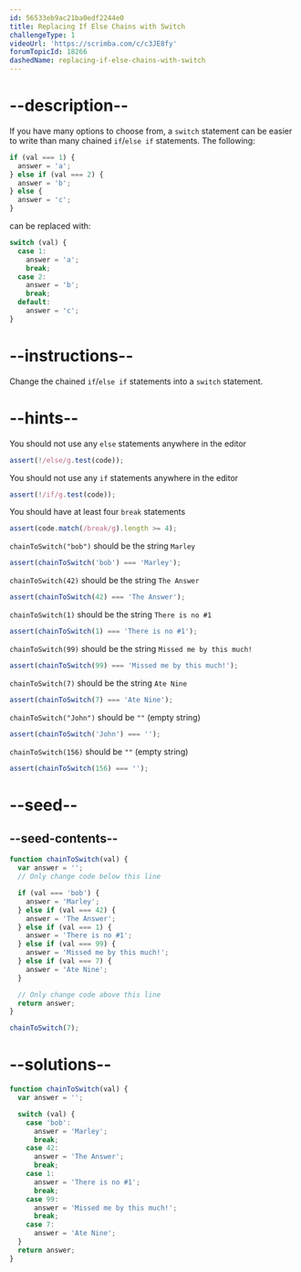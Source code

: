 ```yaml
---
id: 56533eb9ac21ba0edf2244e0
title: Replacing If Else Chains with Switch
challengeType: 1
videoUrl: 'https://scrimba.com/c/c3JE8fy'
forumTopicId: 18266
dashedName: replacing-if-else-chains-with-switch
---
```


# --description--

If you have many options to choose from, a `switch` statement can be easier to write than many chained `if`/`else if` statements. The following:

```js
if (val === 1) {
  answer = 'a';
} else if (val === 2) {
  answer = 'b';
} else {
  answer = 'c';
}
```

can be replaced with:

```js
switch (val) {
  case 1:
    answer = 'a';
    break;
  case 2:
    answer = 'b';
    break;
  default:
    answer = 'c';
}
```

# --instructions--

Change the chained `if`/`else if` statements into a `switch` statement.

# --hints--

You should not use any `else` statements anywhere in the editor

```js
assert(!/else/g.test(code));
```

You should not use any `if` statements anywhere in the editor

```js
assert(!/if/g.test(code));
```

You should have at least four `break` statements

```js
assert(code.match(/break/g).length >= 4);
```

`chainToSwitch("bob")` should be the string `Marley`

```js
assert(chainToSwitch('bob') === 'Marley');
```

`chainToSwitch(42)` should be the string `The Answer`

```js
assert(chainToSwitch(42) === 'The Answer');
```

`chainToSwitch(1)` should be the string `There is no #1`

```js
assert(chainToSwitch(1) === 'There is no #1');
```

`chainToSwitch(99)` should be the string `Missed me by this much!`

```js
assert(chainToSwitch(99) === 'Missed me by this much!');
```

`chainToSwitch(7)` should be the string `Ate Nine`

```js
assert(chainToSwitch(7) === 'Ate Nine');
```

`chainToSwitch("John")` should be `""` (empty string)

```js
assert(chainToSwitch('John') === '');
```

`chainToSwitch(156)` should be `""` (empty string)

```js
assert(chainToSwitch(156) === '');
```

# --seed--

## --seed-contents--

```js
function chainToSwitch(val) {
  var answer = '';
  // Only change code below this line

  if (val === 'bob') {
    answer = 'Marley';
  } else if (val === 42) {
    answer = 'The Answer';
  } else if (val === 1) {
    answer = 'There is no #1';
  } else if (val === 99) {
    answer = 'Missed me by this much!';
  } else if (val === 7) {
    answer = 'Ate Nine';
  }

  // Only change code above this line
  return answer;
}

chainToSwitch(7);
```

# --solutions--

```js
function chainToSwitch(val) {
  var answer = '';

  switch (val) {
    case 'bob':
      answer = 'Marley';
      break;
    case 42:
      answer = 'The Answer';
      break;
    case 1:
      answer = 'There is no #1';
      break;
    case 99:
      answer = 'Missed me by this much!';
      break;
    case 7:
      answer = 'Ate Nine';
  }
  return answer;
}
```
